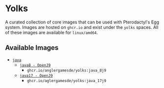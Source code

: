 # Yolks

A curated collection of core images that can be used with Pterodactyl's Egg system.
Images are hosted on `ghcr.io` and exist under the `yolks` spaces.
All of these images are available for `linux/amd64`.


## Available Images
* [`java`](https://github.com/AnglergamesDE/agde_yolks/tree/main/java)
  * [`java8 - OpenJ9`](https://github.com/AnglergamesDE/docker-images/tree/main/java/8j9)
    * `ghcr.io/anglergamesde/yolks:java_8j9`
  * [`java17 - OpenJ9`](https://github.com/AnglergamesDE/docker-images/tree/main/java/17j9)
    * `ghcr.io/aglergamesde/yolks:java_17j9`
